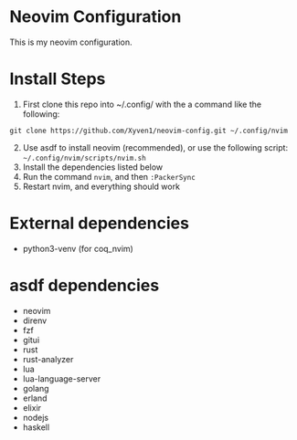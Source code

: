 # Neovim Configuration
This is my neovim configuration.

# Install Steps

1. First clone this repo into ~/.config/ with the a command like the following:

`git clone https://github.com/Xyven1/neovim-config.git ~/.config/nvim`

2. Use asdf to install neovim (recommended), or use the following script:  `~/.config/nvim/scripts/nvim.sh`
3. Install the dependencies listed below
3. Run the command `nvim`, and then `:PackerSync`
4. Restart nvim, and everything should work

# External dependencies
- python3-venv (for coq_nvim)

# asdf dependencies
- neovim
- direnv
- fzf
- gitui
- rust
- rust-analyzer
- lua
- lua-language-server
- golang
- erland
- elixir
- nodejs
- haskell
